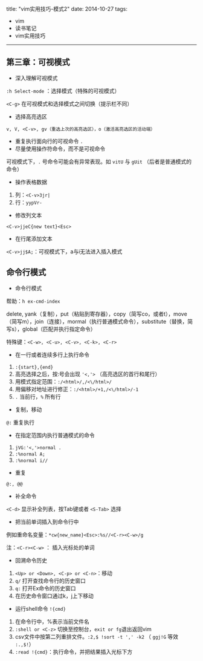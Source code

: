 title: "vim实用技巧-模式2"
date: 2014-10-27
tags:
- vim 
- 读书笔记
- vim实用技巧 

--- 

## 第三章：可视模式

- 深入理解可视模式

``:h Select-mode`` ：选择模式（特殊的可视模式）

``<C-g>`` 在可视模式和选择模式之间切换（提示栏不同）

- 选择高亮选区

``v, V, <C-v>, gv（重选上次的高亮选区），o（激活高亮选区的活动端）``

- 重复执行面向行的可视命令 ``.``
- 尽量使用操作符命令，而不是可视命令

可视模式下，``.`` 号命令可能会有异常表现。如 ``vitU`` 与 ``gUit`` （后者是普通模式的命令）

- 操作表格数据

1. 列：``<C-v>3jr|``
2. 行：``yypVr-``

- 修改列文本

``<C-v>jjeC{new text}<Esc>``

- 在行尾添加文本

``<C-v>jj$A;``：可视模式下，a与i无法进入插入模式

## 命令行模式

- 命令行模式

帮助：``h ex-cmd-index``

delete, yank（复制），put（粘贴到寄存器），copy（简写co，或者t），move（简写m），join（连接），mormal（执行普通模式命令），substitute（替换，简写s），global（匹配并执行指定命令）

特殊键：``<C-w>, <C-u>, <C-v>, <C-k>, <C-r>``

- 在一行或者连续多行上执行命令

1. ``:{start},{end}``
2. 高亮选择之后，按:号会出现 ``'<,'>`` （高亮选区的首行和尾行）
3. 用模式指定范围：``:/<html>/,/<\/html>/``
4. 用偏移对地址进行修正：``:/<html>/+1,/<\/html>/-1``
5. ``.`` 当前行，``%`` 所有行

- 复制，移动

``@:`` 重复执行 

- 在指定范围内执行普通模式的命令

1. ``jVG:'<,'>normal .``
2. ``:%normal A;``
3. ``:%normal i//``

- 重复 

``@:, @@``

- 补全命令

``<C-d>`` 显示补全列表，按Tab键或者 ``<S-Tab>`` 选择 

- 把当前单词插入到命令行中

例如重命名变量：``*cw{new_name}<Esc>:%s//<C-r><C-w>/g``

注：``<C-r><C-w>`` ： 插入光标处的单词 

- 回溯命令历史 

1. ``<Up> or <Down>, <C-p> or <C-n>``：移动
2. ``q/`` 打开查找命令行的历史窗口
3. ``q:`` 打开Ex命令的历史窗口
4. 在历史命令窗口通过k，j上下移动

- 运行shell命令 ``!{cmd}``

1. 在命令行中，%表示当前文件名
2. ``:shell or <C-z>`` 切换至控制台，``exit or fg``退出返回vim
3. csv文件中按第二列重排文件。``:2,$ !sort -t ',' -k2`` （ ``ggj!G`` 等效 ``:.,$!``）
4. ``:read !{cmd}``：执行命令，并把结果插入光标下方


